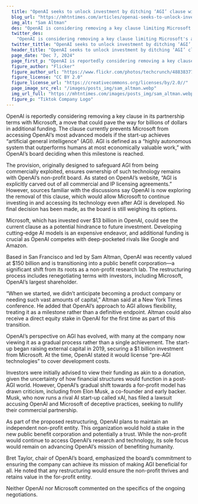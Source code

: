 ```yaml
---
  title: "OpenAI seeks to unlock investment by ditching ‘AGI’ clause with Microsoft"
  blog_url: "https://mhtntimes.com/articles/openai-seeks-to-unlock-investment-by-ditching-agi-clause-with-microsoft"
  img_alt: "Sam Altman"
  des: "OpenAI is considering removing a key clause limiting Microsoft's access to AGI technology, as the AI giant restructures to secure billions in funding and transitions into a public benefit corporation."
  twitter_des:
    "OpenAI is considering removing a key clause limiting Microsoft's access to AGI technology, as the AI giant restructures to secure billions in funding and transitions into a public benefit corporation."
  twitter_tittle: "OpenAI seeks to unlock investment by ditching ‘AGI’ clause with Microsoft"
  header_title: "OpenAI seeks to unlock investment by ditching ‘AGI’ clause with Microsoft"
  page_date: "Dec 7, 2024"
  page_first_p: "OpenAI is reportedly considering removing a key clause in its partnership terms with Microsoft, a move that could pave the way for billions of dollars in additional funding. The clause currently prevents Microsoft from accessing OpenAI’s most advanced models if the start-up achieves “artificial general intelligence” (AGI). AGI is defined as a “highly autonomous system that outperforms humans at most economically valuable work,” with OpenAI’s board deciding when this milestone is reached."
  figure_author: "Flicker"
  figure_author_url: "https://www.flickr.com/photos/techcrunch/48838377432"
  figure_license: "CC BY 2.0"
  figure_license_url: "https://creativecommons.org/licenses/by/2.0//"
  page_image_src_rel: "/images/posts_img/sam_altman.webp"
  img_url_full: "https://mhtntimes.com/images/posts_img/sam_altman.webp"
  figure_p: "Tiktok Company Logo"
---
```


OpenAI is reportedly considering removing a key clause in its partnership terms with Microsoft, a move that could pave the way for billions of dollars in additional funding. The clause currently prevents Microsoft from accessing OpenAI’s most advanced models if the start-up achieves “artificial general intelligence” (AGI). AGI is defined as a “highly autonomous system that outperforms humans at most economically valuable work,” with OpenAI’s board deciding when this milestone is reached.

The provision, originally designed to safeguard AGI from being commercially exploited, ensures ownership of such technology remains with OpenAI’s non-profit board. As stated on OpenAI’s website, “AGI is explicitly carved out of all commercial and IP licensing agreements.” However, sources familiar with the discussions say OpenAI is now exploring the removal of this clause, which would allow Microsoft to continue investing in and accessing its technology even after AGI is developed. No final decision has been made, as the board is still weighing its options.

Microsoft, which has invested over $13 billion in OpenAI, could see the current clause as a potential hindrance to future investment. Developing cutting-edge AI models is an expensive endeavor, and additional funding is crucial as OpenAI competes with deep-pocketed rivals like Google and Amazon.

Based in San Francisco and led by Sam Altman, OpenAI was recently valued at $150 billion and is transitioning into a public benefit corporation—a significant shift from its roots as a non-profit research lab. The restructuring process includes renegotiating terms with investors, including Microsoft, OpenAI’s largest shareholder.

“When we started, we didn’t anticipate becoming a product company or needing such vast amounts of capital,” Altman said at a New York Times conference. He added that OpenAI’s approach to AGI allows flexibility, treating it as a milestone rather than a definitive endpoint. Altman could also receive a direct equity stake in OpenAI for the first time as part of this transition.

OpenAI’s perspective on AGI has evolved, with many at the company now viewing it as a gradual process rather than a single achievement. The start-up began raising external capital in 2019, securing a $1 billion investment from Microsoft. At the time, OpenAI stated it would license “pre-AGI technologies” to cover development costs.

Investors were initially advised to view their funding as akin to a donation, given the uncertainty of how financial structures would function in a post-AGI world. However, OpenAI’s gradual shift towards a for-profit model has drawn criticism, including from Elon Musk, a co-founder and early backer. Musk, who now runs a rival AI start-up called xAI, has filed a lawsuit accusing OpenAI and Microsoft of deceptive practices, seeking to nullify their commercial partnership.

As part of the proposed restructuring, OpenAI plans to maintain an independent non-profit entity. This organization would hold a stake in the new public benefit corporation and potentially a trust. While the non-profit would continue to access OpenAI’s research and technology, its sole focus would remain on advancing OpenAI’s mission of benefiting humanity.

Bret Taylor, chair of OpenAI’s board, emphasized the board’s commitment to ensuring the company can achieve its mission of making AGI beneficial for all. He noted that any restructuring would ensure the non-profit thrives and retains value in the for-profit entity.

Neither OpenAI nor Microsoft commented on the specifics of the ongoing negotiations.
